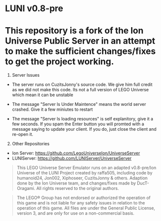 # LUNI v0.8-pre
# This repository is a fork of the Ion Universe Public Server in an attempt to make the sufficient changes/fixes to get the project working.

1) Server Issues
  
  - The server runs on CuzitsJonny's source code. We give him full credit as we did not make this code. Its not a full version of LEGO Universe which mean it can be unstable
  
  - The message "Server Is Under Maintence" means the world server crashed. Give it a few miniutes to restart
  
  - The message "Server Is loading resources" is self explanitory, give it a few seconds. If you spam the Enter button you will promted with a message saying to update your client. If you do, just close the client and re-open it.

2) Other Repositories

  - Ion Server: https://github.com/LegoUniverseIon/UniverseServer
  - LUNIServer: https://github.com/LUNIServer/UniverseServer
  
> This LEGO Universe Server Emulator runs on an adapted v0.8-pre/Ion Universe of the LUNI Project created by raffa505, including code by humanoid24, Jon002, Xiphoseer, CuzitsJonny & others. Adaption done by the Ion Universe team, and changes/fixes made by DucT-Oragami. All rights reserved to the original authors.

> The LEGO® Group has not endorsed or authorized the operation of this game and is not liable for any safety issues in relation to the operation of this game. All files are under the General Public License, version 3, and are only for use on a non-commercial basis.
